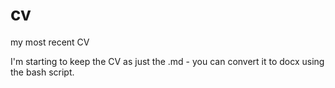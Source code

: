 # cv
my most recent CV

I'm starting to keep the CV as just the .md - you can convert it to docx using the bash script.
